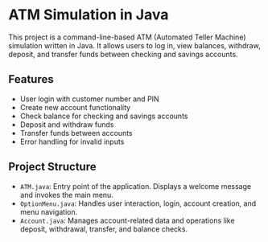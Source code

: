 # ATM Simulation in Java

This project is a command-line-based ATM (Automated Teller Machine) simulation written in Java. It allows users to log in, view balances, withdraw, deposit, and transfer funds between checking and savings accounts.

## Features

- User login with customer number and PIN
- Create new account functionality
- Check balance for checking and savings accounts
- Deposit and withdraw funds
- Transfer funds between accounts
- Error handling for invalid inputs

## Project Structure

- `ATM.java`: Entry point of the application. Displays a welcome message and invokes the main menu.
- `OptionMenu.java`: Handles user interaction, login, account creation, and menu navigation.
- `Account.java`: Manages account-related data and operations like deposit, withdrawal, transfer, and balance checks.
